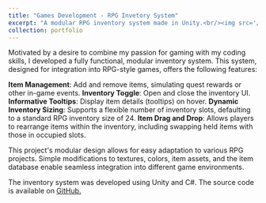 ```yaml
---
title: "Games Development - RPG Invetory System"
excerpt: "A modular RPG inventory system made in Unity.<br/><img src='/images/rpg_system.png'>"
collection: portfolio
---
```


Motivated by a desire to combine my passion for gaming with my coding skills, I developed a fully functional, modular inventory system. This system, designed for integration into RPG-style games, offers the following features:

**Item Management**: Add and remove items, simulating quest rewards or other in-game events.
**Inventory Toggle**: Open and close the inventory UI.
**Informative Tooltips**: Display item details (tooltips) on hover.
**Dynamic Inventory Sizing**: Supports a flexible number of inventory slots, defaulting to a standard RPG inventory size of 24.
**Item Drag and Drop**: Allows players to rearrange items within the inventory, including swapping held items with those in occupied slots.

This project's modular design allows for easy adaptation to various RPG projects. Simple modifications to textures, colors, item assets, and the item database enable seamless integration into different game environments.

The inventory system was developed using Unity and C#. The source code is available on [GitHub.](https://github.com/JackDKillelea/Inventory_System)
